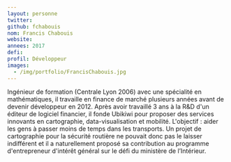 ```yaml
---
layout: personne
twitter: 
github: fchabouis
nom: Francis Chabouis
website:
annees: 2017
defi: 
profil: Développeur
images:
  - /img/portfolio/FrancisChabouis.jpg
---
```


Ingénieur de formation (Centrale Lyon 2006) avec une spécialité en
mathématiques, il travaille en finance de marché plusieurs années
avant de devenir développeur en 2012.  Après avoir travaillé 3 ans à
la R&D d'un éditeur de logiciel financier, il fonde Ubikiwi pour
proposer des services innovants en cartographie, data-visualisation et
mobilité. L'objectif : aider les gens à passer moins de temps dans les
transports. Un projet de cartographie pour la sécurité routière ne
pouvait donc pas le laisser indifférent et il a naturellement proposé
sa contribution au programme d'entrepreneur d'intérêt général sur le
défi du ministère de l’Intérieur.
